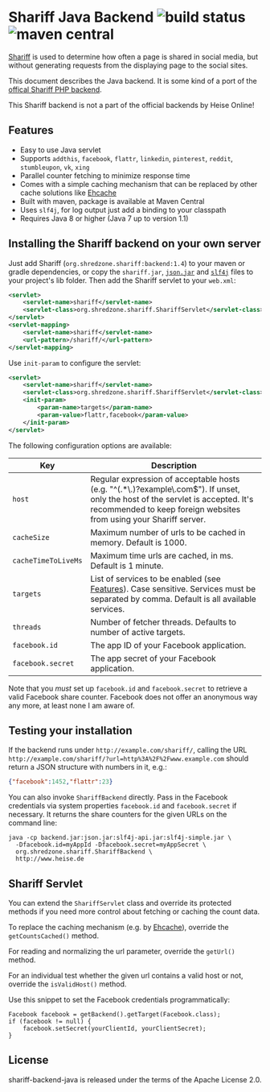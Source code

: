 # Shariff Java Backend ![build status](https://shredzone.org/badge/shariff-backend-java.svg) ![maven central](https://shredzone.org/maven-central/org.shredzone.shariff/backend/badge.svg)

[Shariff](https://github.com/heiseonline/shariff) is used to determine how often a page is shared in social media, but without generating requests from the displaying page to the social sites.

This document describes the Java backend. It is some kind of a port of the [offical Shariff PHP backend](https://github.com/heiseonline/shariff-backend-php).

This Shariff backend is not a part of the official backends by Heise Online!

## Features

* Easy to use Java servlet
* Supports `addthis`, `facebook`, `flattr`, `linkedin`, `pinterest`, `reddit`, `stumbleupon`, `vk`, `xing`
* Parallel counter fetching to minimize response time
* Comes with a simple caching mechanism that can be replaced by other cache solutions like [Ehcache](http://ehcache.org)
* Built with maven, package is available at Maven Central
* Uses `slf4j`, for log output just add a binding to your classpath
* Requires Java 8 or higher (Java 7 up to version 1.1)

## Installing the Shariff backend on your own server

Just add Shariff (`org.shredzone.shariff:backend:1.4`) to your maven or gradle dependencies, or copy the `shariff.jar`, [`json.jar`](https://mvnrepository.com/artifact/org.json/json) and [`slf4j`](https://www.slf4j.org/download.html) files to your project's lib folder. Then add the Shariff servlet to your `web.xml`:

```xml
<servlet>
    <servlet-name>shariff</servlet-name>
    <servlet-class>org.shredzone.shariff.ShariffServlet</servlet-class>
</servlet>
<servlet-mapping>
    <servlet-name>shariff</servlet-name>
    <url-pattern>/shariff/</url-pattern>
</servlet-mapping>
```

Use `init-param` to configure the servlet:

```xml
<servlet>
    <servlet-name>shariff</servlet-name>
    <servlet-class>org.shredzone.shariff.ShariffServlet</servlet-class>
    <init-param>
        <param-name>targets</param-name>
        <param-value>flattr,facebook</param-value>
    </init-param>
</servlet>
```

The following configuration options are available:

| Key         | Description |
|-------------|-------------|
| `host `     | Regular expression of acceptable hosts (e.g. "^(.*\\.)?example\\.com$"). If unset, only the host of the servlet is accepted. It's recommended to keep foreign websites from using your Shariff server. |
| `cacheSize` | Maximum number of urls to be cached in memory. Default is 1000. |
| `cacheTimeToLiveMs` | Maximum time urls are cached, in ms. Default is 1 minute. |
| `targets`   | List of services to be enabled (see [Features](#features)). Case sensitive. Services must be separated by comma. Default is all available services. |
| `threads`   | Number of fetcher threads. Defaults to number of active targets. |
| `facebook.id` | The app ID of your Facebook application. |
| `facebook.secret` | The app secret of your Facebook application. |

Note that you _must_ set up `facebook.id` and `facebook.secret` to retrieve a valid Facebook share counter. Facebook does not offer an anonymous way any more, at least none I am aware of.

## Testing your installation

If the backend runs under `http://example.com/shariff/`, calling the URL `http://example.com/shariff/?url=http%3A%2F%2Fwww.example.com` should return a JSON structure with numbers in it, e.g.:

```json
{"facebook":1452,"flattr":23}
```

You can also invoke `ShariffBackend` directly. Pass in the Facebook credentials via system properties `facebook.id` and `facebook.secret` if necessary. It returns the share counters for the given URLs on the command line:

```
java -cp backend.jar:json.jar:slf4j-api.jar:slf4j-simple.jar \
  -Dfacebook.id=myAppId -Dfacebook.secret=myAppSecret \
  org.shredzone.shariff.ShariffBackend \
  http://www.heise.de
```

## Shariff Servlet

You can extend the `ShariffServlet` class and override its protected methods if you need more control about fetching or caching the count data.

To replace the caching mechanism (e.g. by [Ehcache](http://ehcache.org)), override the `getCountsCached()` method.

For reading and normalizing the url parameter, override the `getUrl()` method.

For an individual test whether the given url contains a valid host or not, override the `isValidHost()` method.

Use this snippet to set the Facebook credentials programmatically:

```
Facebook facebook = getBackend().getTarget(Facebook.class);
if (facebook != null) {
    facebook.setSecret(yourClientId, yourClientSecret);
}
```

## License

shariff-backend-java is released under the terms of the Apache License 2.0.
